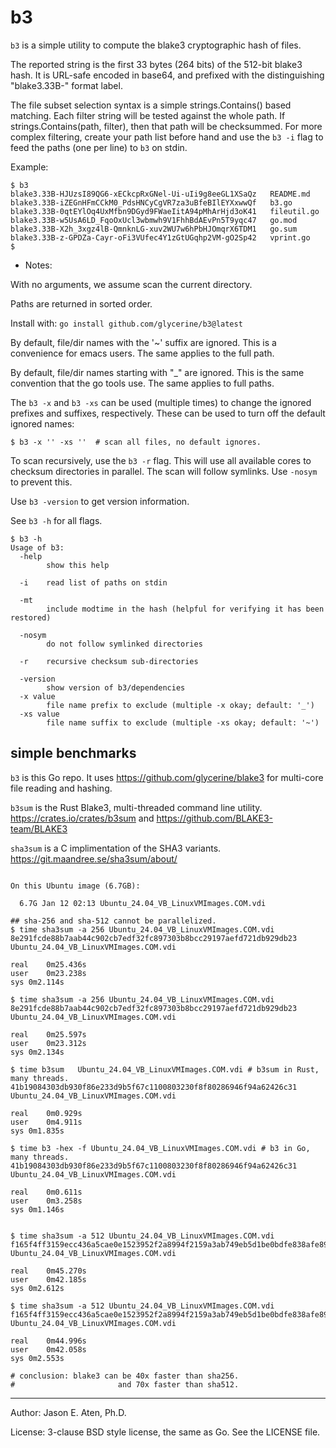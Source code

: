 b3
==

`b3` is a simple utility to compute the blake3 cryptographic
hash of files. 

The reported string is the first 33 bytes (264 bits) of 
the 512-bit blake3 hash. It is URL-safe encoded in base64, 
and prefixed with the distinguishing "blake3.33B-" format label.

The file subset selection syntax is a simple strings.Contains()
based matching. Each filter string will be tested against
the whole path. If strings.Contains(path, filter), then that
path will be checksummed. For more complex
filtering, create your path list before hand and 
use the `b3 -i` flag to feed the paths (one per line)
to `b3` on stdin.

Example:

~~~
$ b3
blake3.33B-HJUzsI89QG6-xECkcpRxGNel-Ui-uIi9g8eeGL1XSaQz   README.md
blake3.33B-iZEGnHFmCCkM0_PdsHNCyCgVR7za3uBfeBIlEYXxwwQf   b3.go
blake3.33B-0qtEYlOq4UxMfbn9DGyd9FWaeIitA94pMhArHjd3oK41   fileutil.go
blake3.33B-w5UsA6LD_FqoOxUcl3wbmwh9V1FhhBdAEvPn5T9yqc47   go.mod
blake3.33B-X2h_3xgz4lB-QmnknLG-xuv2WU7w6hPbHJOmqrX6TDM1   go.sum
blake3.33B-z-GPDZa-Cayr-oFi3VUfec4Y1zGtUGqhp2VM-gO2Sp42   vprint.go
$
~~~

* Notes:

With no arguments, we assume scan the current directory.

Paths are returned in sorted order.

Install with: `go install github.com/glycerine/b3@latest`

By default, file/dir names with the '~' suffix are ignored.
This is a convenience for emacs users. The same applies to
the full path.

By default, file/dir names starting with "_" are ignored. This is the same
convention that the go tools use. The same applies to full paths.

The `b3 -x` and `b3 -xs` can be used (multiple times) to change the ignored
prefixes and suffixes, respectively. These can be used to turn off the
default ignored names:

~~~
$ b3 -x '' -xs ''  # scan all files, no default ignores.
~~~

To scan recursively, use the `b3 -r` flag. This will use
all available cores to checksum directories in parallel.
The scan will follow symlinks. Use `-nosym` to prevent this.


Use `b3 -version` to get version information.

See `b3 -h` for all flags.
~~~
$ b3 -h
Usage of b3:
  -help
    	show this help
        
  -i	read list of paths on stdin
  
  -mt
    	include modtime in the hash (helpful for verifying it has been restored)
  
  -nosym
    	do not follow symlinked directories

  -r	recursive checksum sub-directories
  
  -version
    	show version of b3/dependencies
  -x value
    	file name prefix to exclude (multiple -x okay; default: '_')
  -xs value
    	file name suffix to exclude (multiple -xs okay; default: '~')
~~~

simple benchmarks
----------
`b3` is this Go repo. It uses https://github.com/glycerine/blake3 for multi-core file reading and hashing.

`b3sum` is the Rust Blake3, multi-threaded command line utility. https://crates.io/crates/b3sum and  https://github.com/BLAKE3-team/BLAKE3

`sha3sum` is a C implimentation of the SHA3 variants. https://git.maandree.se/sha3sum/about/

~~~

On this Ubuntu image (6.7GB):

  6.7G Jan 12 02:13 Ubuntu_24.04_VB_LinuxVMImages.COM.vdi

## sha-256 and sha-512 cannot be parallelized.
$ time sha3sum -a 256 Ubuntu_24.04_VB_LinuxVMImages.COM.vdi 
8e291fcde88b7aab44c902cb7edf32fc897303b8bcc29197aefd721db929db23  Ubuntu_24.04_VB_LinuxVMImages.COM.vdi

real	0m25.436s
user	0m23.238s
sys	0m2.114s

$ time sha3sum -a 256 Ubuntu_24.04_VB_LinuxVMImages.COM.vdi 
8e291fcde88b7aab44c902cb7edf32fc897303b8bcc29197aefd721db929db23  Ubuntu_24.04_VB_LinuxVMImages.COM.vdi

real	0m25.597s
user	0m23.312s
sys	0m2.134s

$ time b3sum   Ubuntu_24.04_VB_LinuxVMImages.COM.vdi # b3sum in Rust, many threads.
41b19084303db930f86e233d9b5f67c1100803230f8f80286946f94a62426c31  Ubuntu_24.04_VB_LinuxVMImages.COM.vdi

real	0m0.929s
user	0m4.911s
sys	0m1.835s

$ time b3 -hex -f Ubuntu_24.04_VB_LinuxVMImages.COM.vdi # b3 in Go, many threads.
41b19084303db930f86e233d9b5f67c1100803230f8f80286946f94a62426c31   Ubuntu_24.04_VB_LinuxVMImages.COM.vdi

real	0m0.611s
user	0m3.258s
sys	0m1.146s


$ time sha3sum -a 512 Ubuntu_24.04_VB_LinuxVMImages.COM.vdi 
f165f4ff3159ecc436a5cae0e1523952f2a8994f2159a3ab749eb5d1be0bdfe838afe89c7a9bff142cbe18413504671cac4aa1139fbca28c13b3490d960028c8  Ubuntu_24.04_VB_LinuxVMImages.COM.vdi

real	0m45.270s
user	0m42.185s
sys	0m2.612s

$ time sha3sum -a 512 Ubuntu_24.04_VB_LinuxVMImages.COM.vdi 
f165f4ff3159ecc436a5cae0e1523952f2a8994f2159a3ab749eb5d1be0bdfe838afe89c7a9bff142cbe18413504671cac4aa1139fbca28c13b3490d960028c8  Ubuntu_24.04_VB_LinuxVMImages.COM.vdi

real	0m44.996s
user	0m42.058s
sys	0m2.553s

# conclusion: blake3 can be 40x faster than sha256.
#                       and 70x faster than sha512.
~~~


-----
Author: Jason E. Aten, Ph.D.

License: 3-clause BSD style license, the same as Go. See the LICENSE file.

